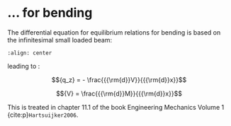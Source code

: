 ```{index} Differential equations for equilibrium relations; for bending
```
# ... for bending

The differential equation for equilibrium relations for bending is based on the infinitesimal small loaded beam:

```{figure} bending_data/equilibrium.svg
:align: center
```

leading to :

$${q_z} =  - \frac{{{\rm{d}}V}}{{{\rm{d}}x}}$$

$${V} =  \frac{{{\rm{d}}M}}{{{\rm{d}}x}}$$

This is treated in chapter 11.1 of the book Engineering Mechanics Volume 1 {cite:p}`Hartsuijker2006`.